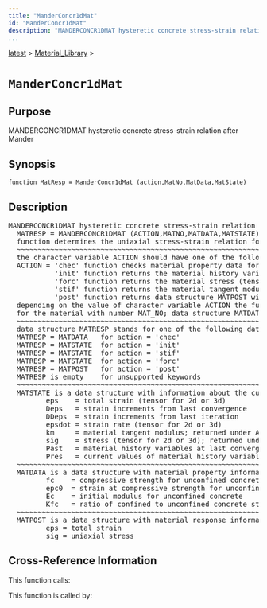 ```yaml
---
title: "ManderConcr1dMat"
id: "ManderConcr1dMat"
description: "MANDERCONCR1DMAT hysteretic concrete stress-strain relation after Mander"
...
```


<!-- <a name="_top"></a> -->
<!-- <div><a href="../../.autoindex.md">Home</a> &gt;  -->
 <a href="#">latest</a> &gt; <a href=".autoindex.md">Material_Library</a> &gt; 
<!-- ManderConcr1dMat.m</div> -->

<!--<table width="100%"><tr><td align="left"><a href="../../.autoindex.md"><img alt="<" border="0" src="../../left.png">&nbsp;Master index</a></td>
<td align="right"><a href=".autoindex.md">Index for latest\Material_Library&nbsp;<img alt=">" border="0" src="../../right.png"></a></td></tr></table>-->
# `ManderConcr1dMat`



## <a name="_name"></a>Purpose


MANDERCONCR1DMAT hysteretic concrete stress-strain relation after Mander

<!-- <div class="box"><strong>MANDERCONCR1DMAT hysteretic concrete stress-strain relation after Mander</strong></div> -->

## <a name="_synopsis"></a>Synopsis

`function MatResp = ManderConcr1dMat (action,MatNo,MatData,MatState)` 

## Description


<pre class="comment">MANDERCONCR1DMAT hysteretic concrete stress-strain relation after Mander
  MATRESP = MANDERCONCR1DMAT (ACTION,MATNO,MATDATA,MATSTATE)
  function determines the uniaxial stress-strain relation for Mander material model
  ~~~~~~~~~~~~~~~~~~~~~~~~~~~~~~~~~~~~~~~~~~~~~~~~~~~~~~~~~~~~~~~~~~~~~~~~~~~~~~~~~~~~~~~~~
  the character variable ACTION should have one of the following values
  ACTION = 'chec' function checks material property data for omissions and returns default values in MATDATA
           'init' function returns the material history variables in MATSTATE
           'forc' function returns the material stress (tensor) in MATSTATE
           'stif' function returns the material tangent modulus and the stress (tensor) in MATSTATE
           'post' function returns data structure MATPOST with post-processing information
  depending on the value of character variable ACTION the function returns information in data structure MATRESP
  for the material with number MAT_NO; data structure MATDATA supplies the material property data
  ~~~~~~~~~~~~~~~~~~~~~~~~~~~~~~~~~~~~~~~~~~~~~~~~~~~~~~~~~~~~~~~~~~~~~~~~~~~~~~~~~~~~~~~~~
  data structure MATRESP stands for one of the following data objects depending on value of ACTION 
  MATRESP = MATDATA   for action = 'chec'
  MATRESP = MATSTATE  for action = 'init'
  MATRESP = MATSTATE  for action = 'stif'
  MATRESP = MATSTATE  for action = 'forc'
  MATRESP = MATPOST   for action = 'post'
  MATRESP is empty    for unsupported keywords
  ~~~~~~~~~~~~~~~~~~~~~~~~~~~~~~~~~~~~~~~~~~~~~~~~~~~~~~~~~~~~~~~~~~~~~~~~~~~~~~~~~~~~~~~~~
  MATSTATE is a data structure with information about the current material state in fields
         eps    = total strain (tensor for 2d or 3d)
         Deps   = strain increments from last convergence
         DDeps  = strain increments from last iteration
         epsdot = strain rate (tensor for 2d or 3d)
         km     = material tangent modulus; returned under ACTION = 'stif'
         sig    = stress (tensor for 2d or 3d); returned under ACTION = 'stif' or 'forc'
         Past   = material history variables at last converged state
         Pres   = current values of material history variables
  ~~~~~~~~~~~~~~~~~~~~~~~~~~~~~~~~~~~~~~~~~~~~~~~~~~~~~~~~~~~~~~~~~~~~~~~~~~~~~~~~~~~~~~~~~
  MATDATA is a data structure with material property information in fields
         fc    = compressive strength for unconfined concrete
         epc0  = strain at compressive strength for unconfined concrete
         Ec    = initial modulus for unconfined concrete
         Kfc   = ratio of confined to unconfined concrete strength
  ~~~~~~~~~~~~~~~~~~~~~~~~~~~~~~~~~~~~~~~~~~~~~~~~~~~~~~~~~~~~~~~~~~~~~~~~~~~~~~~~~~~~~~~~~
  MATPOST is a data structure with material response information for post-processing in fields
         eps = total strain
         sig = uniaxial stress</pre>
<!-- <div class="fragment"><pre class="comment">MANDERCONCR1DMAT hysteretic concrete stress-strain relation after Mander
  MATRESP = MANDERCONCR1DMAT (ACTION,MATNO,MATDATA,MATSTATE)
  function determines the uniaxial stress-strain relation for Mander material model
  ~~~~~~~~~~~~~~~~~~~~~~~~~~~~~~~~~~~~~~~~~~~~~~~~~~~~~~~~~~~~~~~~~~~~~~~~~~~~~~~~~~~~~~~~~
  the character variable ACTION should have one of the following values
  ACTION = 'chec' function checks material property data for omissions and returns default values in MATDATA
           'init' function returns the material history variables in MATSTATE
           'forc' function returns the material stress (tensor) in MATSTATE
           'stif' function returns the material tangent modulus and the stress (tensor) in MATSTATE
           'post' function returns data structure MATPOST with post-processing information
  depending on the value of character variable ACTION the function returns information in data structure MATRESP
  for the material with number MAT_NO; data structure MATDATA supplies the material property data
  ~~~~~~~~~~~~~~~~~~~~~~~~~~~~~~~~~~~~~~~~~~~~~~~~~~~~~~~~~~~~~~~~~~~~~~~~~~~~~~~~~~~~~~~~~
  data structure MATRESP stands for one of the following data objects depending on value of ACTION 
  MATRESP = MATDATA   for action = 'chec'
  MATRESP = MATSTATE  for action = 'init'
  MATRESP = MATSTATE  for action = 'stif'
  MATRESP = MATSTATE  for action = 'forc'
  MATRESP = MATPOST   for action = 'post'
  MATRESP is empty    for unsupported keywords
  ~~~~~~~~~~~~~~~~~~~~~~~~~~~~~~~~~~~~~~~~~~~~~~~~~~~~~~~~~~~~~~~~~~~~~~~~~~~~~~~~~~~~~~~~~
  MATSTATE is a data structure with information about the current material state in fields
         eps    = total strain (tensor for 2d or 3d)
         Deps   = strain increments from last convergence
         DDeps  = strain increments from last iteration
         epsdot = strain rate (tensor for 2d or 3d)
         km     = material tangent modulus; returned under ACTION = 'stif'
         sig    = stress (tensor for 2d or 3d); returned under ACTION = 'stif' or 'forc'
         Past   = material history variables at last converged state
         Pres   = current values of material history variables
  ~~~~~~~~~~~~~~~~~~~~~~~~~~~~~~~~~~~~~~~~~~~~~~~~~~~~~~~~~~~~~~~~~~~~~~~~~~~~~~~~~~~~~~~~~
  MATDATA is a data structure with material property information in fields
         fc    = compressive strength for unconfined concrete
         epc0  = strain at compressive strength for unconfined concrete
         Ec    = initial modulus for unconfined concrete
         Kfc   = ratio of confined to unconfined concrete strength
  ~~~~~~~~~~~~~~~~~~~~~~~~~~~~~~~~~~~~~~~~~~~~~~~~~~~~~~~~~~~~~~~~~~~~~~~~~~~~~~~~~~~~~~~~~
  MATPOST is a data structure with material response information for post-processing in fields
         eps = total strain
         sig = uniaxial stress</pre></div> -->

<!-- crossreference -->
## <a name="_cross"></a>Cross-Reference Information

This function calls:
<ul style="list-style-image:url(../../matlabicon.gif)">
</ul>

This function is called by:
<ul style="list-style-image:url(../../matlabicon.gif)">
</ul>
<!-- crossreference -->




<!-- <hr><address>Generated on Mon 15-Feb-2021 18:38:47 by <strong><a href="http://www.artefact.tk/software/matlab/m2html/" title="Matlab Documentation in HTML">m2html</a></strong> &copy; 2005</address> -->